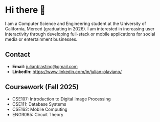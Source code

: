 <!-- # Hi there 👋 -->

<!--
**cyuuLater/cyuuLater** is a ✨ _special_ ✨ repository because its `README.md` (this file) appears on your GitHub profile.

Here are some ideas to get you started:

- 🔭 I’m currently working on ...
- 🌱 I’m currently learning ...
- 👯 I’m looking to collaborate on ...
- 🤔 I’m looking for help with ...
- 💬 Ask me about ...
- 📫 How to reach me: ...
- 😄 Pronouns: ...
- ⚡ Fun fact: ...
-->

# Hi there 👋
I am a Computer Science and Engineering student at the University of California, Merced (graduating in 2026). I am interested in increasing user interactivity through developing full-stack or mobile applications for social media or entertainment businesses. 

## Contact
- **Email**: julianblasting@gmail.com 
- **LinkedIn**: https://www.linkedin.com/in/julian-olaviano/

## Coursework (Fall 2025)
- CSE107: Introduction to Digital Image Processing
- CSE111: Database Systems
- CSE162: Mobile Computing
- ENGR065: Circuit Theory
